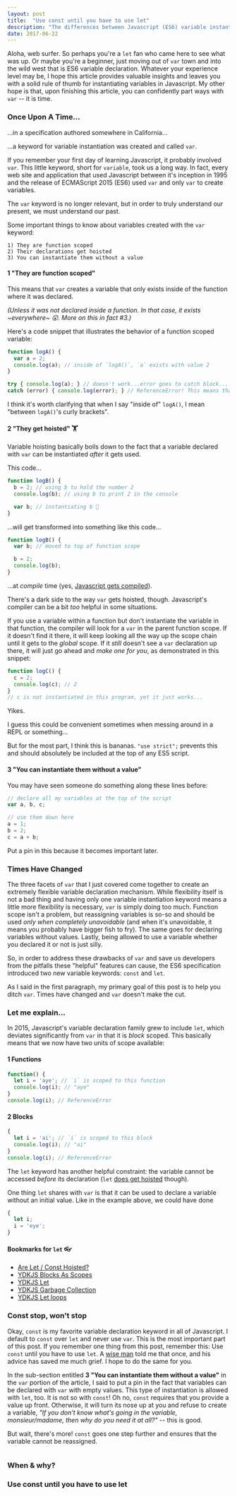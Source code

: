 ```yaml
---
layout: post
title:  "Use const until you have to use let"
description: "The differences between Javascript (ES6) variable instantiation keywords -- const and let -- and when to use them."
date: 2017-06-22
---
```


Aloha, web surfer. So perhaps you're a `let` fan who came here to see what was up. Or maybe you're a beginner, just moving out of `var` town and into the wild west that is ES6 variable declaration. Whatever your experience level may be, I hope this article provides valuable insights and leaves you with a solid rule of thumb for instantiating variables in Javascript. <!--Also, I think it's worth mentioning that throughout this article I will be using "Javascript" in lieu of the more specific "ES6" because in June 2017, I'd like to believe that the language features introduced in ES6 can now be thought of as just Javascript rather than some other language.--> My other hope is that, upon finishing this article, you can confidently part ways with `var` -- it is time.

### Once Upon A Time...
...in a specification authored somewhere in California...

...a keyword for variable instantiation was created and called `var`. 

If you remember your first day of learning Javascript, it probably involved `var`. This little keyword, short for `variable`, took us a long way. In fact, every web site and application that used Javascript between it's inception in 1995 and the release of ECMAScript 2015 (ES6) used `var` and only `var` to create variables. 

The `var` keyword is no longer relevant, but in order to truly understand our present, we must understand our past.

Some important things to know about variables created with the `var` keyword: 
```
1) They are function scoped
2) Their declarations get hoisted
3) You can instantiate them without a value
```

#### 1 "They are function scoped"

This means that `var` creates a variable that only exists inside of the function where it was declared. 

*(Unless it was not declared inside a function. In that case, it exists ~everywhere~ 😲. More on this in fact #3.)*

Here's a code snippet that illustrates the behavior of a function scoped variable: 
```javascript
function logA() {
  var a = 2;
  console.log(a); // inside of `logA()`, `a` exists with value 2
}

try { console.log(a); } // doesn't work...error goes to catch block...
catch (error) { console.log(error); } // ReferenceError! This means that outside of logA(), `a` is not defined.
```

I think it's worth clarifying that when I say "inside of" `logA()`, I mean "between `logA()`'s curly brackets".

#### 2 "They get hoisted" 🏋

Variable hoisting basically boils down to the fact that a variable declared with `var` can be instantiated *after* it gets used. 

This code...
```javascript
function logB() {
  b = 2; // using b to hold the number 2
  console.log(b); // using b to print 2 in the console

  var b; // instantiating b 🤔
}
```

...will get transformed into something like this code...

```javascript
function logB() {
  var b; // moved to top of function scope

  b = 2;
  console.log(b);
}
```
...at *compile* time (yes, [Javascript gets compiled](https://github.com/getify/You-Dont-Know-JS/blob/31e1d4ff600d88cc2ce243903ab8a3a9d15cce15/scope%20%26%20closures/ch1.md)).

There's a dark side to the way `var` gets hoisted, though. Javascript's compiler can be a bit *too* helpful in some situations.

If you use a variable within a function but don't instantiate the variable in that function, the compiler will look for a `var` in the parent function scope. If it doesn't find it there, it will keep looking all the way up the scope chain until it gets to the *global* scope. If it *still* doesn't see a `var` declaration up there, it will just go ahead and *make one for you*, as demonstrated in this snippet:
```javascript
function logC() {
  c = 2;
  console.log(c); // 2
}
// c is not instantiated in this program, yet it just works...
```
Yikes.  

I guess this could be convenient sometimes when messing around in a REPL or something...

But for the most part, I think this is bananas. `"use strict";` prevents this and should absolutely be included at the top of any ES5 script.

#### 3 "You can instantiate them without a value"

You may have seen someone do something along these lines before:
```javascript
// declare all my variables at the top of the script
var a, b, c;

// use them down here
a = 1;
b = 2;
c = a + b;
```

Put a pin in this because it becomes important later. 

### Times Have Changed

The three facets of `var` that I just covered come together to create an extremely flexible variable declaration mechanism. While flexibility itself is not a bad thing and having only one variable instantiation keyword means a little more flexibility is necessary, `var` is simply doing too much.  Function scope isn't a problem, but reassigning variables is so-so and should be used *only when completely unavoidable* (and when it's unavoidable, it means you probably have bigger fish to fry). The same goes for declaring variables without values. Lastly, being allowed to use a variable whether you declared it or not is just silly.

So, in order to address these drawbacks of `var` and save us developers from the pitfalls these "helpful" features can cause, the ES6 specification introduced two new variable keywords: `const` and `let`.

As I said in the first paragraph, my primary goal of this post is to help you ditch `var`. Times have changed and `var` doesn't make the cut.

### Let me explain...

In 2015, Javascript's variable declaration family grew to include `let`, which deviates significantly from `var` in that it is *block* scoped. This basically means that we now have two units of scope available:  

#### 1 Functions
```javascript
function() {
  let i = 'aye'; // `i` is scoped to this function
  console.log(i); // "aye"
}
console.log(i); // ReferenceError
```
#### 2 Blocks
```javascript 
{
  let i = 'ai'; // `i` is scoped to this block
  console.log(i); // "ai"
}
console.log(i); // ReferenceError
```

The `let` keyword has another helpful constraint: the variable cannot be accessed *before* its declaration (`let` [does get hoisted](https://stackoverflow.com/questions/31219420/are-variables-declared-with-let-or-const-not-hoisted-in-es6) though). 

One thing `let` shares with `var` is that it can be used to declare a variable without an initial value.
Like in the example above, we could have done
```javascript
{
  let i;
  i = 'eye';
}
```

#### Bookmarks for `let` 👓
* [Are Let / Const Hoisted?](https://stackoverflow.com/questions/31219420/are-variables-declared-with-let-or-const-not-hoisted-in-es6)
* [YDKJS Blocks As Scopes](https://github.com/getify/You-Dont-Know-JS/blob/master/scope%20%26%20closures/ch3.md#blocks-as-scopes)
* [YDKJS Let](https://github.com/getify/You-Dont-Know-JS/blob/master/scope%20%26%20closures/ch3.md#let)
* [YDKJS Garbage Collection](https://github.com/getify/You-Dont-Know-JS/blob/master/scope%20%26%20closures/ch3.md#garbage-collection)
* [YDKJS Let loops](https://github.com/getify/You-Dont-Know-JS/blob/master/scope%20%26%20closures/ch3.md#let-loops)


### Const stop, won't stop

Okay, `const` is my favorite variable declaration keyword in all of Javascript. I default to `const` over `let` and never use `var`. This is the most important part of this post. If you remember one thing from this post, remember this: Use `const` until you have to use `let`. A [wise man](https://medium.com/javascript-scene/javascript-es6-var-let-or-const-ba58b8dcde75) told me that once, and his advice has saved me much grief. I hope to do the same for you.  

In the sub-section entitled **3 "You can instantiate them without a value"** in the `var` portion of the article, I said to put a pin in the fact that variables can be declared with `var` with empty values. This type of instantiation is allowed with `let`, too.  It is not so with `const`! Oh no, `const` requires that you provide a value up front. Otherwise, it will turn its nose up at you and refuse to create a variable, *"If you don't know what's going *in* the variable, monsieur/madame, then why do you need it at all?"* -- this is good. 

But wait, there's more! `const` goes one step further and ensures that the variable cannot be reassigned.

```javascript
```

### When & why?

### Use const until you have to use let

<!--
OUTLINE:
[x] what we had before: var
[x] details of let
[] details of const
[] when to use const
[] when to use let
[] conclusion (use const until you have to use let, never use var)
-->

